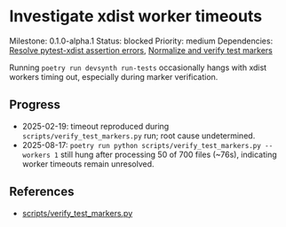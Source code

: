# Investigate xdist worker timeouts
Milestone: 0.1.0-alpha.1
Status: blocked
Priority: medium
Dependencies: [Resolve pytest-xdist assertion errors](Resolve-pytest-xdist-assertion-errors.md), [Normalize and verify test markers](Normalize-and-verify-test-markers.md)

Running `poetry run devsynth run-tests` occasionally hangs with xdist workers timing out, especially during marker verification.

## Progress
- 2025-02-19: timeout reproduced during `scripts/verify_test_markers.py` run; root cause undetermined.
- 2025-08-17: `poetry run python scripts/verify_test_markers.py --workers 1` still hung after processing 50 of 700 files (~76s), indicating worker timeouts remain unresolved.

## References
- [scripts/verify_test_markers.py](../scripts/verify_test_markers.py)

